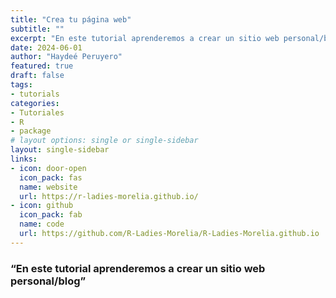 ```yaml
---
title: "Crea tu página web"
subtitle: ""
excerpt: "En este tutorial aprenderemos a crear un sitio web personal/blog"
date: 2024-06-01
author: "Haydeé Peruyero"
featured: true
draft: false
tags:
- tutorials
categories:
- Tutoriales
- R
- package
# layout options: single or single-sidebar
layout: single-sidebar
links:
- icon: door-open
  icon_pack: fas
  name: website
  url: https://r-ladies-morelia.github.io/
- icon: github
  icon_pack: fab
  name: code
  url: https://github.com/R-Ladies-Morelia/R-Ladies-Morelia.github.io
---
```


### “En este tutorial aprenderemos a crear un sitio web personal/blog”




